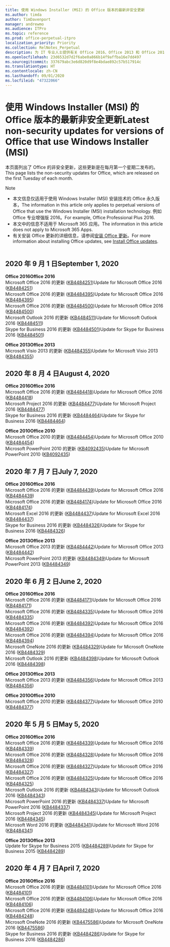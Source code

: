 ```yaml
---
title: 使用 Windows Installer (MSI) 的 Office 版本的最新非安全更新
ms.author: timda
author: TimDavenport
manager: andrewmo
ms.audience: ITPro
ms.topic: reference
ms.prod: office-perpetual-itpro
localization_priority: Priority
ms.collection: RelNotes_Perpetual
description: 为 IT 专业人士提供有关 Office 2016、Office 2013 和 Office 2010 永久版本的最新非安全更新信息的链接
ms.openlocfilehash: 23d6532d7d2f6abe0a866b14f9affba16e7dd497
ms.sourcegitcommit: 337679abc3e6d820d9f8e4bdae892c57b517914c
ms.translationtype: HT
ms.contentlocale: zh-CN
ms.lasthandoff: 09/01/2020
ms.locfileid: "47322066"
---
```

# <a name="latest-non-security-updates-for-versions-of-office-that-use-windows-installer-msi"></a><span data-ttu-id="1971f-103">使用 Windows Installer (MSI) 的 Office 版本的最新非安全更新</span><span class="sxs-lookup"><span data-stu-id="1971f-103">Latest non-security updates for versions of Office that use Windows Installer (MSI)</span></span>

<span data-ttu-id="1971f-104">本页面列出了 Office 的非安全更新，这些更新是在每月第一个星期二发布的。</span><span class="sxs-lookup"><span data-stu-id="1971f-104">This page lists the non-security updates for Office, which are released on the first Tuesday of each month.</span></span>

> [!NOTE]
> - <span data-ttu-id="1971f-105">本文信息仅适用于使用 Windows Installer (MSI) 安装技术的 Office 永久版本，</span><span class="sxs-lookup"><span data-stu-id="1971f-105">The information in this article only applies to perpetual versions of Office that use the Windows Installer (MSI) installation technology.</span></span> <span data-ttu-id="1971f-106">例如 Office 专业增强版 2016。</span><span class="sxs-lookup"><span data-stu-id="1971f-106">For example, Office Professional Plus 2016.</span></span>
> - <span data-ttu-id="1971f-107">本文中的信息不适用于 Microsoft 365 应用。</span><span class="sxs-lookup"><span data-stu-id="1971f-107">The information in this article does not apply to Microsoft 365 Apps.</span></span>
> - <span data-ttu-id="1971f-108">有关安装 Office 更新的详细信息，请参阅[安装 Office 更新](https://support.office.com/article/2ab296f3-7f03-43a2-8e50-46de917611c5)。</span><span class="sxs-lookup"><span data-stu-id="1971f-108">For more information about installing Office updates, see [Install Office updates](https://support.office.com/article/2ab296f3-7f03-43a2-8e50-46de917611c5).</span></span>
<br/><br/>

## <a name="september-1-2020"></a><span data-ttu-id="1971f-109">2020 年 9 月 1 日</span><span class="sxs-lookup"><span data-stu-id="1971f-109">September 1, 2020</span></span>
<span data-ttu-id="1971f-110">**Office 2016**</span><span class="sxs-lookup"><span data-stu-id="1971f-110">**Office 2016**</span></span><br/>
<span data-ttu-id="1971f-111">Microsoft Office 2016 的更新 ([KB4484251](https://support.microsoft.com/help/4484251))</span><span class="sxs-lookup"><span data-stu-id="1971f-111">Update for Microsoft Office 2016 ([KB4484251](https://support.microsoft.com/help/4484251))</span></span><br/>
<span data-ttu-id="1971f-112">Microsoft Office 2016 的更新 ([KB4484395](https://support.microsoft.com/help/4484395))</span><span class="sxs-lookup"><span data-stu-id="1971f-112">Update for Microsoft Office 2016 ([KB4484395](https://support.microsoft.com/help/4484395))</span></span><br/> <span data-ttu-id="1971f-113">Microsoft Office 2016 的更新 ([KB4484500](https://support.microsoft.com/help/4484500))</span><span class="sxs-lookup"><span data-stu-id="1971f-113">Update for Microsoft Office 2016 ([KB4484500](https://support.microsoft.com/help/4484500))</span></span> <br/>
<span data-ttu-id="1971f-114">Microsoft Outlook 2016 的更新 ([KB4484511](https://support.microsoft.com/help/4484511))</span><span class="sxs-lookup"><span data-stu-id="1971f-114">Update for Microsoft Outlook 2016 ([KB4484511](https://support.microsoft.com/help/4484511))</span></span> <br/>
<span data-ttu-id="1971f-115">Skype for Business 2016 的更新 ([KB4484501](https://support.microsoft.com/help/4484501))</span><span class="sxs-lookup"><span data-stu-id="1971f-115">Update for Skype for Business 2016 ([KB4484501](https://support.microsoft.com/help/4484501))</span></span> <br/>

<span data-ttu-id="1971f-116">**Office 2013**</span><span class="sxs-lookup"><span data-stu-id="1971f-116">**Office 2013**</span></span><br/>
<span data-ttu-id="1971f-117">Microsoft Visio 2013 的更新 ([KB4484355](https://support.microsoft.com/help/4484355))</span><span class="sxs-lookup"><span data-stu-id="1971f-117">Update for Microsoft Visio 2013 ([KB4484355](https://support.microsoft.com/help/4484355))</span></span><br/>

## <a name="august-4-2020"></a><span data-ttu-id="1971f-118">2020 年 8 月 4 日</span><span class="sxs-lookup"><span data-stu-id="1971f-118">August 4, 2020</span></span>

<span data-ttu-id="1971f-119">**Office 2016**</span><span class="sxs-lookup"><span data-stu-id="1971f-119">**Office 2016**</span></span><br/>
<span data-ttu-id="1971f-120">Microsoft Office 2016 的更新 ([KB4484418](https://support.microsoft.com/help/4484418))</span><span class="sxs-lookup"><span data-stu-id="1971f-120">Update for Microsoft Office 2016 ([KB4484418](https://support.microsoft.com/help/4484418))</span></span><br/> <span data-ttu-id="1971f-121">Microsoft Project 2016 的更新 ([KB4484477](https://support.microsoft.com/help/4484477))</span><span class="sxs-lookup"><span data-stu-id="1971f-121">Update for Microsoft Project 2016 ([KB4484477](https://support.microsoft.com/help/4484477))</span></span><br/>
<span data-ttu-id="1971f-122">Skype for Business 2016 的更新 ([KB4484464](https://support.microsoft.com/help/4484464))</span><span class="sxs-lookup"><span data-stu-id="1971f-122">Update for Skype for Business 2016 ([KB4484464](https://support.microsoft.com/help/4484464))</span></span><br/> 

<span data-ttu-id="1971f-123">**Office 2010**</span><span class="sxs-lookup"><span data-stu-id="1971f-123">**Office 2010**</span></span><br/>
<span data-ttu-id="1971f-124">Microsoft Office 2010 的更新 ([KB4484454](https://support.microsoft.com/help/4484454))</span><span class="sxs-lookup"><span data-stu-id="1971f-124">Update for Microsoft Office 2010 ([KB4484454](https://support.microsoft.com/help/4484454))</span></span><br/> <span data-ttu-id="1971f-125">Microsoft PowerPoint 2010 的更新 ([KB4092435](https://support.microsoft.com/help/4092435))</span><span class="sxs-lookup"><span data-stu-id="1971f-125">Update for Microsoft PowerPoint 2010 ([KB4092435](https://support.microsoft.com/help/4092435))</span></span><br/> 

## <a name="july-7-2020"></a><span data-ttu-id="1971f-126">2020 年 7 月 7 日</span><span class="sxs-lookup"><span data-stu-id="1971f-126">July 7, 2020</span></span>

<span data-ttu-id="1971f-127">**Office 2016**</span><span class="sxs-lookup"><span data-stu-id="1971f-127">**Office 2016**</span></span><br/>
<span data-ttu-id="1971f-128">Microsoft Office 2016 的更新 ([KB4484439](https://support.microsoft.com/help/4484439))</span><span class="sxs-lookup"><span data-stu-id="1971f-128">Update for Microsoft Office 2016 ([KB4484439](https://support.microsoft.com/help/4484439))</span></span><br/> <span data-ttu-id="1971f-129">Microsoft Office 2016 的更新 ([KB4484174](https://support.microsoft.com/help/4484174))</span><span class="sxs-lookup"><span data-stu-id="1971f-129">Update for Microsoft Office 2016 ([KB4484174](https://support.microsoft.com/help/4484174))</span></span><br/> <span data-ttu-id="1971f-130">Microsoft Excel 2016 的更新 ([KB4484437](https://support.microsoft.com/help/4484437))</span><span class="sxs-lookup"><span data-stu-id="1971f-130">Update for Microsoft Excel 2016 ([KB4484437](https://support.microsoft.com/help/4484437))</span></span><br/>
<span data-ttu-id="1971f-131">Skype for Business 2016 的更新 ([KB4484326](https://support.microsoft.com/help/4484326))</span><span class="sxs-lookup"><span data-stu-id="1971f-131">Update for Skype for Business 2016 ([KB4484326](https://support.microsoft.com/help/4484326))</span></span><br/> 

<span data-ttu-id="1971f-132">**Office 2013**</span><span class="sxs-lookup"><span data-stu-id="1971f-132">**Office 2013**</span></span><br/>
<span data-ttu-id="1971f-133">Microsoft Office 2013 的更新 ([KB4484442](https://support.microsoft.com/help/4484442))</span><span class="sxs-lookup"><span data-stu-id="1971f-133">Update for Microsoft Office 2013 ([KB4484442](https://support.microsoft.com/help/4484442))</span></span><br/> <span data-ttu-id="1971f-134">Microsoft PowerPoint 2013 的更新 ([KB4484349](https://support.microsoft.com/help/4484349))</span><span class="sxs-lookup"><span data-stu-id="1971f-134">Update for Microsoft PowerPoint 2013 ([KB4484349](https://support.microsoft.com/help/4484349))</span></span><br/> 


## <a name="june-2-2020"></a><span data-ttu-id="1971f-135">2020 年 6 月 2 日</span><span class="sxs-lookup"><span data-stu-id="1971f-135">June 2, 2020</span></span>

<span data-ttu-id="1971f-136">**Office 2016**</span><span class="sxs-lookup"><span data-stu-id="1971f-136">**Office 2016**</span></span><br/>
<span data-ttu-id="1971f-137">Microsoft Office 2016 的更新 ([KB4484171](https://support.microsoft.com/help/4484171))</span><span class="sxs-lookup"><span data-stu-id="1971f-137">Update for Microsoft Office 2016 ([KB4484171](https://support.microsoft.com/help/4484171))</span></span><br/> <span data-ttu-id="1971f-138">Microsoft Office 2016 的更新 ([KB4484335](https://support.microsoft.com/help/4484335))</span><span class="sxs-lookup"><span data-stu-id="1971f-138">Update for Microsoft Office 2016 ([KB4484335](https://support.microsoft.com/help/4484335))</span></span><br/> <span data-ttu-id="1971f-139">Microsoft Office 2016 的更新 ([KB4484392](https://support.microsoft.com/help/4484392))</span><span class="sxs-lookup"><span data-stu-id="1971f-139">Update for Microsoft Office 2016 ([KB4484392](https://support.microsoft.com/help/4484392))</span></span><br/> <span data-ttu-id="1971f-140">Microsoft Office 2016 的更新 ([KB4484394](https://support.microsoft.com/help/4484394))</span><span class="sxs-lookup"><span data-stu-id="1971f-140">Update for Microsoft Office 2016 ([KB4484394](https://support.microsoft.com/help/4484394))</span></span><br/> <span data-ttu-id="1971f-141">Microsoft OneNote 2016 的更新 ([KB4484329](https://support.microsoft.com/help/4484329))</span><span class="sxs-lookup"><span data-stu-id="1971f-141">Update for Microsoft OneNote 2016 ([KB4484329](https://support.microsoft.com/help/4484329))</span></span><br/>
<span data-ttu-id="1971f-142">Microsoft Outlook 2016 的更新 ([KB4484398](https://support.microsoft.com/help/4484398))</span><span class="sxs-lookup"><span data-stu-id="1971f-142">Update for Microsoft Outlook 2016 ([KB4484398](https://support.microsoft.com/help/4484398))</span></span><br/> 

<span data-ttu-id="1971f-143">**Office 2013**</span><span class="sxs-lookup"><span data-stu-id="1971f-143">**Office 2013**</span></span><br/>
<span data-ttu-id="1971f-144">Microsoft Office 2013 的更新 ([KB4484356](https://support.microsoft.com/help/4484356))</span><span class="sxs-lookup"><span data-stu-id="1971f-144">Update for Microsoft Office 2013 ([KB4484356](https://support.microsoft.com/help/4484356))</span></span><br/> 

<span data-ttu-id="1971f-145">**Office 2010**</span><span class="sxs-lookup"><span data-stu-id="1971f-145">**Office 2010**</span></span><br/>
<span data-ttu-id="1971f-146">Microsoft Office 2010 的更新 ([KB4484377](https://support.microsoft.com/help/4484377))</span><span class="sxs-lookup"><span data-stu-id="1971f-146">Update for Microsoft Office 2010 ([KB4484377](https://support.microsoft.com/help/4484377))</span></span><br/> 


## <a name="may-5-2020"></a><span data-ttu-id="1971f-147">2020 年 5 月 5 日</span><span class="sxs-lookup"><span data-stu-id="1971f-147">May 5, 2020</span></span>

<span data-ttu-id="1971f-148">**Office 2016**</span><span class="sxs-lookup"><span data-stu-id="1971f-148">**Office 2016**</span></span><br/>
<span data-ttu-id="1971f-149">Microsoft Office 2016 的更新 ([KB4484339](https://support.microsoft.com/help/4484339))</span><span class="sxs-lookup"><span data-stu-id="1971f-149">Update for Microsoft Office 2016 ([KB4484339](https://support.microsoft.com/help/4484339))</span></span><br/> <span data-ttu-id="1971f-150">Microsoft Office 2016 的更新 ([KB4484328](https://support.microsoft.com/help/4484328))</span><span class="sxs-lookup"><span data-stu-id="1971f-150">Update for Microsoft Office 2016 ([KB4484328](https://support.microsoft.com/help/4484328))</span></span><br/> <span data-ttu-id="1971f-151">Microsoft Office 2016 的更新 ([KB4484327](https://support.microsoft.com/help/4484327))</span><span class="sxs-lookup"><span data-stu-id="1971f-151">Update for Microsoft Office 2016 ([KB4484327](https://support.microsoft.com/help/4484327))</span></span><br/> <span data-ttu-id="1971f-152">Microsoft Office 2016 的更新 ([KB4484325](https://support.microsoft.com/help/4484325))</span><span class="sxs-lookup"><span data-stu-id="1971f-152">Update for Microsoft Office 2016 ([KB4484325](https://support.microsoft.com/help/4484325))</span></span><br/> <span data-ttu-id="1971f-153">Microsoft Outlook 2016 的更新 ([KB4484343](https://support.microsoft.com/help/4484343))</span><span class="sxs-lookup"><span data-stu-id="1971f-153">Update for Microsoft Outlook 2016 ([KB4484343](https://support.microsoft.com/help/4484343))</span></span><br/> <span data-ttu-id="1971f-154">Microsoft PowerPoint 2016 的更新 ([KB4484337](https://support.microsoft.com/help/4484337))</span><span class="sxs-lookup"><span data-stu-id="1971f-154">Update for Microsoft PowerPoint 2016 ([KB4484337](https://support.microsoft.com/help/4484337))</span></span><br/> <span data-ttu-id="1971f-155">Microsoft Project 2016 的更新 ([KB4484345](https://support.microsoft.com/help/4484345))</span><span class="sxs-lookup"><span data-stu-id="1971f-155">Update for Microsoft Project 2016 ([KB4484345](https://support.microsoft.com/help/4484345))</span></span><br/> <span data-ttu-id="1971f-156">Microsoft Word 2016 的更新 ([KB4484341](https://support.microsoft.com/help/4484341))</span><span class="sxs-lookup"><span data-stu-id="1971f-156">Update for Microsoft Word 2016 ([KB4484341](https://support.microsoft.com/help/4484341))</span></span><br/> 


<span data-ttu-id="1971f-157">**Office 2013**</span><span class="sxs-lookup"><span data-stu-id="1971f-157">**Office 2013**</span></span><br/>
<span data-ttu-id="1971f-158">Update for Skype for Business 2015 ([KB4484289](https://support.microsoft.com/help/4484289))</span><span class="sxs-lookup"><span data-stu-id="1971f-158">Update for Skype for Business 2015 ([KB4484289](https://support.microsoft.com/help/4484289))</span></span><br/>

## <a name="april-7-2020"></a><span data-ttu-id="1971f-159">2020 年 4 月 7 日</span><span class="sxs-lookup"><span data-stu-id="1971f-159">April 7, 2020</span></span>

<span data-ttu-id="1971f-160">**Office 2016**</span><span class="sxs-lookup"><span data-stu-id="1971f-160">**Office 2016**</span></span><br/>
<span data-ttu-id="1971f-161">Microsoft Office 2016 的更新 ([KB4484101](https://support.microsoft.com/help/4484101))</span><span class="sxs-lookup"><span data-stu-id="1971f-161">Update for Microsoft Office 2016 ([KB4484101](https://support.microsoft.com/help/4484101))</span></span><br/>
<span data-ttu-id="1971f-162">Microsoft Office 2016 的更新 ([KB4484106](https://support.microsoft.com/help/4484106))</span><span class="sxs-lookup"><span data-stu-id="1971f-162">Update for Microsoft Office 2016 ([KB4484106](https://support.microsoft.com/help/4484106))</span></span><br/>
<span data-ttu-id="1971f-163">Microsoft Office 2016 的更新 ([KB4484248](https://support.microsoft.com/help/4484248))</span><span class="sxs-lookup"><span data-stu-id="1971f-163">Update for Microsoft Office 2016 ([KB4484248](https://support.microsoft.com/help/4484248))</span></span><br/>
<span data-ttu-id="1971f-164">Microsoft OneNote 2016 的更新 ([KB4475586](https://support.microsoft.com/help/4475586))</span><span class="sxs-lookup"><span data-stu-id="1971f-164">Update for Microsoft OneNote 2016 ([KB4475586](https://support.microsoft.com/help/4475586))</span></span><br/>
<span data-ttu-id="1971f-165">Skype for Business 2016 的更新 ([KB4484286](https://support.microsoft.com/help/4484286))</span><span class="sxs-lookup"><span data-stu-id="1971f-165">Update for Skype for Business 2016 ([KB4484286](https://support.microsoft.com/help/4484286))</span></span> <br/>

<br/>

 
